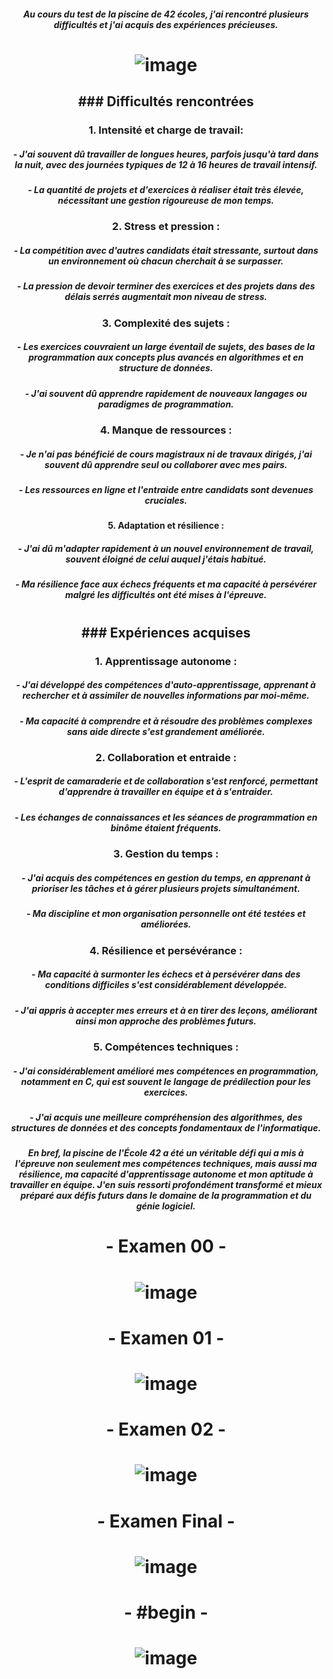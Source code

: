 ##### <p align="center"> *Au cours du test de la piscine de 42 écoles, j'ai rencontré plusieurs difficultés et j'ai acquis des expériences précieuses.* </p>

# <p align="center"> ![image](https://github.com/ChrstphrChevalier/42Pool/assets/146819291/05c9f86d-06a7-4f90-9d44-7ac68827babd) </p>

## <p align="center"> ### Difficultés rencontrées </p>

### <p align="center"> 1. **Intensité et charge de travail**: </p>
##### <p align="center"> - J'ai souvent dû travailler de longues heures, parfois jusqu'à tard dans la nuit, avec des journées typiques de 12 à 16 heures de travail intensif. </p>
##### <p align="center"> - La quantité de projets et d'exercices à réaliser était très élevée, nécessitant une gestion rigoureuse de mon temps. </p>

### <p align="center"> 2. **Stress et pression** : </p>
##### <p align="center"> - La compétition avec d'autres candidats était stressante, surtout dans un environnement où chacun cherchait à se surpasser. </p>
##### <p align="center"> - La pression de devoir terminer des exercices et des projets dans des délais serrés augmentait mon niveau de stress. </p>

### <p align="center"> 3. **Complexité des sujets** : </p>
##### <p align="center"> - Les exercices couvraient un large éventail de sujets, des bases de la programmation aux concepts plus avancés en algorithmes et en structure de données. </p>
##### <p align="center"> - J'ai souvent dû apprendre rapidement de nouveaux langages ou paradigmes de programmation. </p>

### <p align="center"> 4. **Manque de ressources** : </p>
##### <p align="center"> - Je n'ai pas bénéficié de cours magistraux ni de travaux dirigés, j'ai souvent dû apprendre seul ou collaborer avec mes pairs. </p>
##### <p align="center"> - Les ressources en ligne et l'entraide entre candidats sont devenues cruciales. </p>

#### <p align="center"> 5. **Adaptation et résilience** : </p>
##### <p align="center"> - J'ai dû m'adapter rapidement à un nouvel environnement de travail, souvent éloigné de celui auquel j'étais habitué. </p>
##### <p align="center"> - Ma résilience face aux échecs fréquents et ma capacité à persévérer malgré les difficultés ont été mises à l'épreuve. </p>

# <p align="center">   </p>

## <p align="center"> ### Expériences acquises </p>

### <p align="center"> 1. **Apprentissage autonome** : </p>
##### <p align="center"> - J'ai développé des compétences d'auto-apprentissage, apprenant à rechercher et à assimiler de nouvelles informations par moi-même. </p>
##### <p align="center"> - Ma capacité à comprendre et à résoudre des problèmes complexes sans aide directe s'est grandement améliorée. </p>

### <p align="center"> 2. **Collaboration et entraide** : </p>
##### <p align="center"> - L'esprit de camaraderie et de collaboration s'est renforcé, permettant d'apprendre à travailler en équipe et à s'entraider. </p>
##### <p align="center"> - Les échanges de connaissances et les séances de programmation en binôme étaient fréquents. </p>

### <p align="center"> 3. **Gestion du temps** : </p>
##### <p align="center"> - J'ai acquis des compétences en gestion du temps, en apprenant à prioriser les tâches et à gérer plusieurs projets simultanément. </p>
##### <p align="center"> - Ma discipline et mon organisation personnelle ont été testées et améliorées. </p>

### <p align="center"> 4. **Résilience et persévérance** : </p>
##### <p align="center"> - Ma capacité à surmonter les échecs et à persévérer dans des conditions difficiles s'est considérablement développée. </p>
##### <p align="center"> - J'ai appris à accepter mes erreurs et à en tirer des leçons, améliorant ainsi mon approche des problèmes futurs. </p>

### <p align="center"> 5. **Compétences techniques** : </p>
##### <p align="center"> - J'ai considérablement amélioré mes compétences en programmation, notamment en C, qui est souvent le langage de prédilection pour les exercices. </p>
##### <p align="center"> - J'ai acquis une meilleure compréhension des algorithmes, des structures de données et des concepts fondamentaux de l'informatique. </p>

##### <p align="center"> *En bref, la piscine de l'École 42 a été un véritable défi qui a mis à l'épreuve non seulement mes compétences techniques, mais aussi ma résilience, ma capacité d'apprentissage autonome et mon aptitude à travailler en équipe. J'en suis ressorti profondément transformé et mieux préparé aux défis futurs dans le domaine de la programmation et du génie logiciel.* </p>

# <p align="center">   </p>

# <p align="center"> - Examen 00 - </p>

# <p align="center"> ![image](https://github.com/ChrstphrChevalier/42Pool/assets/146819291/a2bdf4fe-5a0e-4b5b-b2b0-a269b414afb4) </p>

# <p align="center"> - Examen 01 - </p>

# <p align="center"> ![image](https://github.com/ChrstphrChevalier/42Pool/assets/146819291/66b1c4e9-2175-41c0-a632-6fe3e974d1ac) </p>

# <p align="center"> - Examen 02 - </p>

# <p align="center"> ![image](https://github.com/ChrstphrChevalier/42Pool/assets/146819291/ce0f41bf-8bfd-467c-8d17-b22eb27d9b1c) </p>

# <p align="center"> - Examen Final - </p>

# <p align="center"> ![image](https://github.com/ChrstphrChevalier/42Pool/assets/146819291/5d7482e7-8d07-49d5-991f-e8a327dc51b9) </p>

# <p align="center"> - #begin - </p>

# <p align="center"> ![image](https://github.com/ChrstphrChevalier/42Pool/assets/146819291/1aead833-b573-4170-b751-c0f1279f7cf9) </p>
